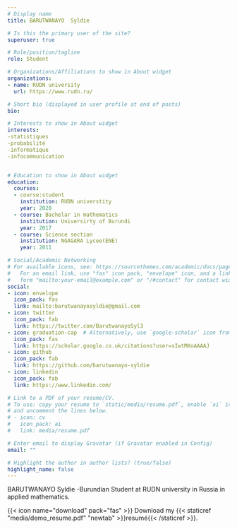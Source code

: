 ```yaml
---
# Display name
title: BARUTWANAYO  Syldie 

# Is this the primary user of the site?
superuser: true

# Role/position/tagline
role: Student

# Organizations/Affiliations to show in About widget
organizations:
- name: RUDN university
  url: https://www.rudn.ru/

# Short bio (displayed in user profile at end of posts)
bio: 

# Interests to show in About widget
interests:
-statistiques
-probabilité
-informatique
-infocommunication


# Education to show in About widget
education:
  courses:
  - course:student  
    institution: RUDN universtity
    year: 2020
  - course: Bachelar in mathematics
    institution: Universirty of Burundi
    year: 2017
  - course: Science section
    institution: NGAGARA Lycee(ENE)
    year: 2011

# Social/Academic Networking
# For available icons, see: https://sourcethemes.com/academic/docs/page-builder/#icons
#   For an email link, use "fas" icon pack, "envelope" icon, and a link in the
#   form "mailto:your-email@example.com" or "/#contact" for contact widget.
social:
- icon: envelope
  icon_pack: fas
  link: mailto:barutwanayosyldie@gmail.com
- icon: twitter
  icon_pack: fab
  link: https://twitter.com/BarutwanayoSyl3
- icon: graduation-cap  # Alternatively, use `google-scholar` icon from `ai` icon pack
  icon_pack: fas
  link: https://scholar.google.co.uk/citations?user=sIwtMXoAAAAJ
- icon: github
  icon_pack: fab
  link: https://github.com/barutwanayo-syldie
- icon: linkedin
  icon_pack: fab
  link: https://www.linkedin.com/

# Link to a PDF of your resume/CV.
# To use: copy your resume to `static/media/resume.pdf`, enable `ai` icons in `params.toml`, 
# and uncomment the lines below.
# - icon: cv
#   icon_pack: ai
#   link: media/resume.pdf

# Enter email to display Gravatar (if Gravatar enabled in Config)
email: ""

# Highlight the author in author lists? (true/false)
highlight_name: false
---
```


BARUTWANAYO Syldie -Burundian Student at RUDN university in Russia in applied mathematics.

{{< icon name="download" pack="fas" >}} Download my {{< staticref "media/demo_resume.pdf" "newtab" >}}resumé{{< /staticref >}}.
